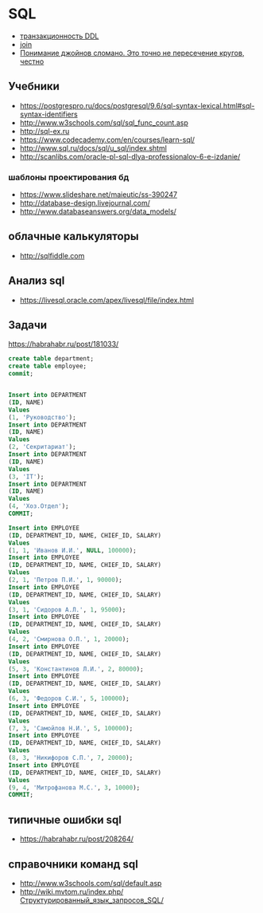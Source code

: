 # SQL

 * [транзакционность DDL](https://wiki.postgresql.org/wiki/Transactional_DDL_in_PostgreSQL:_A_Competitive_Analysis)
 * [join](https://habrahabr.ru/post/278087/)
 * [Понимание джойнов сломано. Это точно не пересечение кругов, честно](https://habr.com/ru/post/448072/)

## Учебники

 * https://postgrespro.ru/docs/postgresql/9.6/sql-syntax-lexical.html#sql-syntax-identifiers
 * http://www.w3schools.com/sql/sql_func_count.asp
 * http://sql-ex.ru
 * https://www.codecademy.com/en/courses/learn-sql/
 * http://www.sql.ru/docs/sql/u_sql/index.shtml
 * http://scanlibs.com/oracle-pl-sql-dlya-professionalov-6-e-izdanie/

### шаблоны проектирования бд

 * https://www.slideshare.net/maieutic/ss-390247
 * http://database-design.livejournal.com/
 * http://www.databaseanswers.org/data_models/


## облачные калькуляторы

 * http://sqlfiddle.com

## Анализ sql

 * https://livesql.oracle.com/apex/livesql/file/index.html
 




## Задачи

https://habrahabr.ru/post/181033/

```sql
create table department;
create table employee;
commit;


Insert into DEPARTMENT
(ID, NAME)
Values
(1, 'Руководство');
Insert into DEPARTMENT
(ID, NAME)
Values
(2, 'Секритариат');
Insert into DEPARTMENT
(ID, NAME)
Values
(3, 'IT');
Insert into DEPARTMENT
(ID, NAME)
Values
(4, 'Хоз.Отдел');
COMMIT;

Insert into EMPLOYEE
(ID, DEPARTMENT_ID, NAME, CHIEF_ID, SALARY)
Values
(1, 1, 'Иванов И.И.', NULL, 100000);
Insert into EMPLOYEE
(ID, DEPARTMENT_ID, NAME, CHIEF_ID, SALARY)
Values
(2, 1, 'Петров П.И.', 1, 90000);
Insert into EMPLOYEE
(ID, DEPARTMENT_ID, NAME, CHIEF_ID, SALARY)
Values
(3, 1, 'Сидоров А.Л.', 1, 95000);
Insert into EMPLOYEE
(ID, DEPARTMENT_ID, NAME, CHIEF_ID, SALARY)
Values
(4, 2, 'Смирнова О.П.', 1, 20000);
Insert into EMPLOYEE
(ID, DEPARTMENT_ID, NAME, CHIEF_ID, SALARY)
Values
(5, 3, 'Константинов Л.И.', 2, 80000);
Insert into EMPLOYEE
(ID, DEPARTMENT_ID, NAME, CHIEF_ID, SALARY)
Values
(6, 3, 'Федоров С.И.', 5, 100000);
Insert into EMPLOYEE
(ID, DEPARTMENT_ID, NAME, CHIEF_ID, SALARY)
Values
(7, 3, 'Самойлов Н.И.', 5, 100000);
Insert into EMPLOYEE
(ID, DEPARTMENT_ID, NAME, CHIEF_ID, SALARY)
Values
(8, 3, 'Никифоров С.П.', 7, 20000);
Insert into EMPLOYEE
(ID, DEPARTMENT_ID, NAME, CHIEF_ID, SALARY)
Values
(9, 4, 'Митрофанова М.С.', 3, 10000);
COMMIT;
```

## типичные ошибки sql

 * https://habrahabr.ru/post/208264/

## справочники команд sql

 * http://www.w3schools.com/sql/default.asp
 * http://wiki.mvtom.ru/index.php/Структурированный_язык_запросов_SQL/
